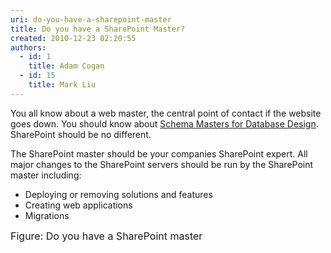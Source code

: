 ```yaml
---
uri: do-you-have-a-sharepoint-master
title: Do you have a SharePoint Master?
created: 2010-12-23 02:20:55
authors:
  - id: 1
    title: Adam Cogan
  - id: 15
    title: Mark Liu
---
```





<span class='intro'> 
  <p>You all know about a web master, the central point of contact if the website goes down. You should know about <a href="/_layouts/15/FIXUPREDIRECT.ASPX?WebId=3dfc0e07-e23a-4cbb-aac2-e778b71166a2&amp;TermSetId=07da3ddf-0924-4cd2-a6d4-a4809ae20160&amp;TermId=31ff17e0-672b-4918-b455-b9a2df9d5766">Schema Masters for Database Design</a>. SharePoint should be no different.</p>
<p>The SharePoint master should be your companies SharePoint expert. All major changes to the SharePoint servers should be run by the SharePoint master including&#58;&#160;</p>
<ul>
    <li>Deploying or removing solutions and features</li>
    <li>Creating web applications</li>
    <li>Migrations</li>
</ul>
<p><img src="http&#58;//sharepoint.ssw.com.au/AboutUs/Employees/PublishingImages/JohnLiu.jpg" alt="" /><br>
<font class="ms-rteCustom-FigureNormal" size="+0">Figure&#58; Do you have a SharePoint master</font></p>
 </span>




